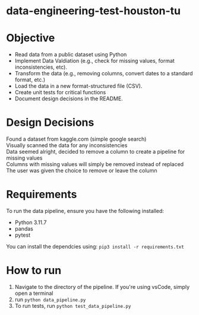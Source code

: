 # data-engineering-test-houston-tu

# Objective
- Read data from a public dataset using Python
- Implement Data Valdiation (e.g., check for missing values, format inconsistencies, etc).
- Transform the data (e.g., removing columns, convert dates to a standard format, etc.)
- Load the data in a new format-structured file (CSV).
- Create unit tests for critical functions
- Document design decisions in the README. 


# Design Decisions
Found a dataset from kaggle.com (simple google search) <br>
Visually scanned the data for any inconsistencies <br>
Data seemed alright, decided to remove a column to create a pipeline for missing values <br>
Columns with missing values will simply be removed instead of replaced <br>
The user was given the choice to remove or leave the column <br>




# Requirements 
To run the data pipeline, ensure you have the following installed:
- Python 3.11.7
- pandas
- pytest

You can install the dependcies using:
`pip3 install -r requirements.txt` 

# How to run 
1. Navigate to the directory of the pipeline. If you're using vsCode, simply open a terminal
2. run `python data_pipeline.py`
3. To run tests, run `python test_data_pipeline.py`
